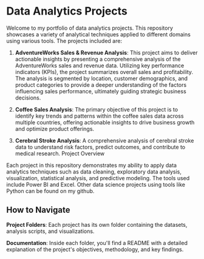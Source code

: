 # Data Analytics Projects
Welcome to my portfolio of data analytics projects. This repository showcases a variety of analytical techniques applied to different domains using various tools. The projects included are:

1. **AdventureWorks Sales & Revenue Analysis**: This project aims to deliver actionable insights by presenting a comprehensive analysis of the AdventureWorks sales and revenue data. Utilizing key performance indicators (KPIs), the project summarizes overall sales and profitability. The analysis is segmented by location, customer demographics, and product categories to provide a deeper understanding of the factors influencing sales performance, ultimately guiding strategic business decisions.

2. **Coffee Sales Analysis**: The primary objective of this project is to identify key trends and patterns within the coffee sales data across multiple countries, offering actionable insights to drive business growth and optimize product offerings.

3. **Cerebral Stroke Analysis**: A comprehensive analysis of cerebral stroke data to understand risk factors, predict outcomes, and contribute to medical research.
Project Overview

Each project in this repository demonstrates my ability to apply data analytics techniques such as data cleaning, exploratory data analysis, visualization, statistical analysis, and predictive modeling. The tools used include Power BI and Excel. Other data science projects using tools like Python can be found on my github.

## How to Navigate
**Project Folders**: Each project has its own folder containing the datasets, analysis scripts, and visualizations.

**Documentation**: Inside each folder, you'll find a README with a detailed explanation of the project's objectives, methodology, and key findings.
